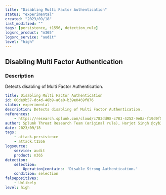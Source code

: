 ```yaml
---
title: "Disabling Multi Factor Authentication"
status: "experimental"
created: "2023/09/18"
last_modified: ""
tags: [persistence, t1556, detection_rule]
logsrc_product: "m365"
logsrc_service: "audit"
level: "high"
---
```


## Disabling Multi Factor Authentication

### Description

Detects disabling of Multi Factor Authentication.

```yml
title: Disabling Multi Factor Authentication
id: 60de9b57-dc4d-48b9-a6a0-b39e0469f876
status: experimental
description: Detects disabling of Multi Factor Authentication.
references:
    - https://research.splunk.com/cloud/c783dd98-c703-4252-9e8a-f19d9f5c949e/
author: Splunk Threat Research Team (original rule), Harjot Singh @cyb3rjy0t (sigma rule)
date: 2023/09/18
tags:
    - attack.persistence
    - attack.t1556
logsource:
    service: audit
    product: m365
detection:
    selection:
        Operation|contains: 'Disable Strong Authentication.'
    condition: selection
falsepositives:
    - Unlikely
level: high

```
